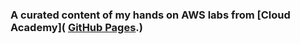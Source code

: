### A curated content of my hands on AWS labs from  [Cloud Academy]( [GitHub Pages](https://pages.github.com/).)